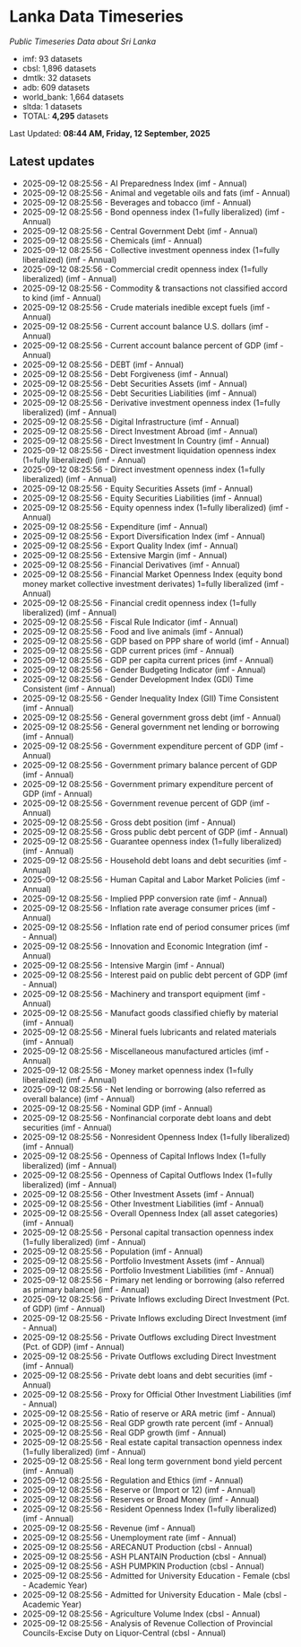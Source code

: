 # Lanka Data Timeseries
*Public Timeseries Data about Sri Lanka*

* imf: 93 datasets
* cbsl: 1,896 datasets
* dmtlk: 32 datasets
* adb: 609 datasets
* world_bank: 1,664 datasets
* sltda: 1 datasets
* TOTAL: **4,295** datasets

Last Updated: **08:44 AM, Friday, 12 September, 2025**

## Latest updates

* 2025-09-12 08:25:56 - AI Preparedness Index (imf - Annual)
* 2025-09-12 08:25:56 - Animal and vegetable oils and fats (imf - Annual)
* 2025-09-12 08:25:56 - Beverages and tobacco (imf - Annual)
* 2025-09-12 08:25:56 - Bond openness index (1=fully liberalized) (imf - Annual)
* 2025-09-12 08:25:56 - Central Government Debt (imf - Annual)
* 2025-09-12 08:25:56 - Chemicals (imf - Annual)
* 2025-09-12 08:25:56 - Collective investment openness index (1=fully liberalized) (imf - Annual)
* 2025-09-12 08:25:56 - Commercial credit openness index (1=fully liberalized) (imf - Annual)
* 2025-09-12 08:25:56 - Commodity & transactions not classified accord to kind (imf - Annual)
* 2025-09-12 08:25:56 - Crude materials inedible except fuels (imf - Annual)
* 2025-09-12 08:25:56 - Current account balance U.S. dollars (imf - Annual)
* 2025-09-12 08:25:56 - Current account balance percent of GDP (imf - Annual)
* 2025-09-12 08:25:56 - DEBT (imf - Annual)
* 2025-09-12 08:25:56 - Debt Forgiveness (imf - Annual)
* 2025-09-12 08:25:56 - Debt Securities Assets (imf - Annual)
* 2025-09-12 08:25:56 - Debt Securities Liabilities (imf - Annual)
* 2025-09-12 08:25:56 - Derivative investment openness index (1=fully liberalized) (imf - Annual)
* 2025-09-12 08:25:56 - Digital Infrastructure (imf - Annual)
* 2025-09-12 08:25:56 - Direct Investment Abroad (imf - Annual)
* 2025-09-12 08:25:56 - Direct Investment In Country (imf - Annual)
* 2025-09-12 08:25:56 - Direct investment liquidation openness index (1=fully liberalized) (imf - Annual)
* 2025-09-12 08:25:56 - Direct investment openness index (1=fully liberalized) (imf - Annual)
* 2025-09-12 08:25:56 - Equity Securities Assets (imf - Annual)
* 2025-09-12 08:25:56 - Equity Securities Liabilities (imf - Annual)
* 2025-09-12 08:25:56 - Equity openness index (1=fully liberalized) (imf - Annual)
* 2025-09-12 08:25:56 - Expenditure (imf - Annual)
* 2025-09-12 08:25:56 - Export Diversification Index (imf - Annual)
* 2025-09-12 08:25:56 - Export Quality Index (imf - Annual)
* 2025-09-12 08:25:56 - Extensive Margin (imf - Annual)
* 2025-09-12 08:25:56 - Financial Derivatives (imf - Annual)
* 2025-09-12 08:25:56 - Financial Market Openness Index (equity bond money market collective investment derivates) 1=fully liberalized (imf - Annual)
* 2025-09-12 08:25:56 - Financial credit openness index (1=fully liberalized) (imf - Annual)
* 2025-09-12 08:25:56 - Fiscal Rule Indicator (imf - Annual)
* 2025-09-12 08:25:56 - Food and live animals (imf - Annual)
* 2025-09-12 08:25:56 - GDP based on PPP share of world (imf - Annual)
* 2025-09-12 08:25:56 - GDP current prices (imf - Annual)
* 2025-09-12 08:25:56 - GDP per capita current prices (imf - Annual)
* 2025-09-12 08:25:56 - Gender Budgeting Indicator (imf - Annual)
* 2025-09-12 08:25:56 - Gender Development Index (GDI) Time Consistent (imf - Annual)
* 2025-09-12 08:25:56 - Gender Inequality Index (GII) Time Consistent (imf - Annual)
* 2025-09-12 08:25:56 - General government gross debt (imf - Annual)
* 2025-09-12 08:25:56 - General government net lending or borrowing (imf - Annual)
* 2025-09-12 08:25:56 - Government expenditure percent of GDP (imf - Annual)
* 2025-09-12 08:25:56 - Government primary balance percent of GDP (imf - Annual)
* 2025-09-12 08:25:56 - Government primary expenditure percent of GDP (imf - Annual)
* 2025-09-12 08:25:56 - Government revenue percent of GDP (imf - Annual)
* 2025-09-12 08:25:56 - Gross debt position (imf - Annual)
* 2025-09-12 08:25:56 - Gross public debt percent of GDP (imf - Annual)
* 2025-09-12 08:25:56 - Guarantee openness index (1=fully liberalized) (imf - Annual)
* 2025-09-12 08:25:56 - Household debt loans and debt securities (imf - Annual)
* 2025-09-12 08:25:56 - Human Capital and Labor Market Policies (imf - Annual)
* 2025-09-12 08:25:56 - Implied PPP conversion rate (imf - Annual)
* 2025-09-12 08:25:56 - Inflation rate average consumer prices (imf - Annual)
* 2025-09-12 08:25:56 - Inflation rate end of period consumer prices (imf - Annual)
* 2025-09-12 08:25:56 - Innovation and Economic Integration (imf - Annual)
* 2025-09-12 08:25:56 - Intensive Margin (imf - Annual)
* 2025-09-12 08:25:56 - Interest paid on public debt percent of GDP (imf - Annual)
* 2025-09-12 08:25:56 - Machinery and transport equipment (imf - Annual)
* 2025-09-12 08:25:56 - Manufact goods classified chiefly by material (imf - Annual)
* 2025-09-12 08:25:56 - Mineral fuels lubricants and related materials (imf - Annual)
* 2025-09-12 08:25:56 - Miscellaneous manufactured articles (imf - Annual)
* 2025-09-12 08:25:56 - Money market openness index (1=fully liberalized) (imf - Annual)
* 2025-09-12 08:25:56 - Net lending or borrowing (also referred as overall balance) (imf - Annual)
* 2025-09-12 08:25:56 - Nominal GDP (imf - Annual)
* 2025-09-12 08:25:56 - Nonfinancial corporate debt loans and debt securities (imf - Annual)
* 2025-09-12 08:25:56 - Nonresident Openness Index (1=fully liberalized) (imf - Annual)
* 2025-09-12 08:25:56 - Openness of Capital Inflows Index (1=fully liberalized) (imf - Annual)
* 2025-09-12 08:25:56 - Openness of Capital Outflows Index (1=fully liberalized) (imf - Annual)
* 2025-09-12 08:25:56 - Other Investment Assets (imf - Annual)
* 2025-09-12 08:25:56 - Other Investment Liabilities (imf - Annual)
* 2025-09-12 08:25:56 - Overall Openness Index (all asset categories) (imf - Annual)
* 2025-09-12 08:25:56 - Personal capital transaction openness index (1=fully liberalized) (imf - Annual)
* 2025-09-12 08:25:56 - Population (imf - Annual)
* 2025-09-12 08:25:56 - Portfolio Investment Assets (imf - Annual)
* 2025-09-12 08:25:56 - Portfolio Investment Liabilities (imf - Annual)
* 2025-09-12 08:25:56 - Primary net lending or borrowing (also referred as primary balance) (imf - Annual)
* 2025-09-12 08:25:56 - Private Inflows excluding Direct Investment (Pct. of GDP) (imf - Annual)
* 2025-09-12 08:25:56 - Private Inflows excluding Direct Investment (imf - Annual)
* 2025-09-12 08:25:56 - Private Outflows excluding Direct Investment (Pct. of GDP) (imf - Annual)
* 2025-09-12 08:25:56 - Private Outflows excluding Direct Investment (imf - Annual)
* 2025-09-12 08:25:56 - Private debt loans and debt securities (imf - Annual)
* 2025-09-12 08:25:56 - Proxy for Official Other Investment Liabilities (imf - Annual)
* 2025-09-12 08:25:56 - Ratio of reserve or ARA metric (imf - Annual)
* 2025-09-12 08:25:56 - Real GDP growth rate percent (imf - Annual)
* 2025-09-12 08:25:56 - Real GDP growth (imf - Annual)
* 2025-09-12 08:25:56 - Real estate capital transaction openness index (1=fully liberalized) (imf - Annual)
* 2025-09-12 08:25:56 - Real long term government bond yield percent (imf - Annual)
* 2025-09-12 08:25:56 - Regulation and Ethics (imf - Annual)
* 2025-09-12 08:25:56 - Reserve or (Import or 12) (imf - Annual)
* 2025-09-12 08:25:56 - Reserves or Broad Money (imf - Annual)
* 2025-09-12 08:25:56 - Resident Openness Index (1=fully liberalized) (imf - Annual)
* 2025-09-12 08:25:56 - Revenue (imf - Annual)
* 2025-09-12 08:25:56 - Unemployment rate (imf - Annual)
* 2025-09-12 08:25:56 - ARECANUT Production (cbsl - Annual)
* 2025-09-12 08:25:56 - ASH PLANTAIN Production (cbsl - Annual)
* 2025-09-12 08:25:56 - ASH PUMPKIN Production (cbsl - Annual)
* 2025-09-12 08:25:56 - Admitted for University Education - Female (cbsl - Academic Year)
* 2025-09-12 08:25:56 - Admitted for University Education - Male (cbsl - Academic Year)
* 2025-09-12 08:25:56 - Agriculture Volume Index (cbsl - Annual)
* 2025-09-12 08:25:56 - Analysis of Revenue Collection of Provincial Councils-Excise Duty on Liquor-Central (cbsl - Annual)